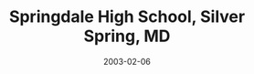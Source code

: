 ---
title: "Springdale High School, Silver Spring, MD"
project_id: 
date: 2003-02-06
conference_id: ""
presenters:
   - peter_bandettini
summary: "<p>Springdale High School, Silver Spring, MD</p>"
file: /assets/presentations/T131.ppt
filename: T131.ppt
layout: presentation
---